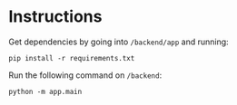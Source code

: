 # Instructions

Get dependencies by going into `/backend/app` and running:
```
pip install -r requirements.txt
```

Run the following command on `/backend`:

```
python -m app.main
```